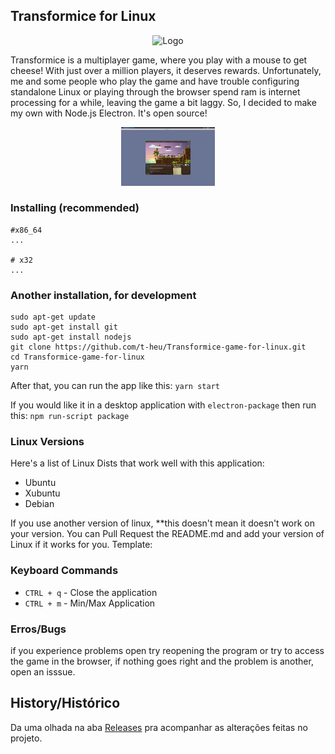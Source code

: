 ## Transformice for Linux

<p align="center">
  <img alt="Logo" src="./icons;icone48.png" width="150" />
</p>

Transformice is a multiplayer game, where you play with a mouse to get cheese! With just over a million players, it deserves rewards. Unfortunately, me and some people who play the game and have trouble configuring standalone Linux or playing through the browser spend ram is internet processing for a while, leaving the game a bit laggy. So, I decided to make my own with Node.js Electron. It's open source!

<p align="center">
  <img alt="capture" src="./_docs/Captura de tela_2020-06-23_16-37-36.png" width="150" />
</p>

### Installing (recommended)

```check on your system which architecture. 
#x86_64
...

# x32
...
```
### Another installation, for development
```
sudo apt-get update
sudo apt-get install git
sudo apt-get install nodejs
git clone https://github.com/t-heu/Transformice-game-for-linux.git
cd Transformice-game-for-linux
yarn
```

After that, you can run the app like this:
```yarn start```

If you would like it in a desktop application with `electron-package` then run this:
```npm run-script package```

### Linux Versions

Here's a list of Linux Dists that work well with this application:
- Ubuntu
- Xubuntu
- Debian

If you use another version of linux, **this doesn't mean it doesn't work on your version. You can Pull Request the README.md and add your version of Linux if it works for you. Template:

### Keyboard Commands

*  `CTRL + q` - Close the application 
*  `CTRL + m` - Min/Max Application

### Erros/Bugs

if you experience problems open try reopening the program or try to access the game in the browser, if nothing goes right and the problem is another, open an isssue.

## History/Histórico

Da uma olhada na aba [Releases](https://github.com/t-heu/Transformice-game-for-linux/releases) pra acompanhar as alterações feitas no projeto.